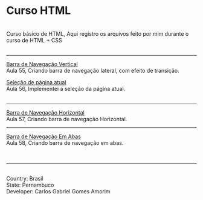 # Curso HTML
<br>
Curso básico de HTML, Aqui registro os arquivos feito por mim durante o curso de HTML + CSS
<br><br><hr>

[Barra de Navegação Vertical](https://github.com/GabrielCarlosG/Curso-HTML/tree/main/aula%2055)<br>
Aula 55, Criando barra de navegação lateral, com efeito de transição. <br>

[Seleção de página atual](https://github.com/GabrielCarlosG/Curso-HTML/tree/main/aula%2056)<br>
Aula 56, Implementei a seleção da página atual.
<br><br><hr>

[Barra de Navegação Horizontal](https://github.com/GabrielCarlosG/Curso-HTML/tree/main/aula%2057)<br>
Aula 57, Criando barra de navegação Horizontal.
<hr>

[Barra de Navegação Em Abas](https://github.com/GabrielCarlosG/Curso-HTML/tree/main/aula%2058)<br>
Aula 58, Criando barra de navegação em abas.








<br><hr><br>
Country: Brasil<br>
State: Pernambuco<br>
Developer: Carlos Gabriel Gomes Amorim<br>
